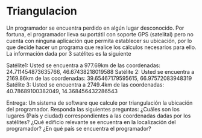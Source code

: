 # Triangulacion

Un programador se encuentra perdido en algún lugar desconocido. Por fortuna, el 
programador lleva su portátil con soporte GPS (satelital) pero no cuenta con ninguna 
aplicación que permita establecer su ubicación, por lo que decide hacer un programa 
que realice los cálculos necesarios para ello. La información dada por 3 satélites es la 
siguiente

Satélite1: Usted se encuentra a 977.69km de las coordenadas: 
24.711454873635766, 46.67438218019588
Satélite 2: Usted se encuentra a 2169.86km de las coordenadas: 
39.65467179595615, 66.97572083948319
Satélite 3: Usted se encuentra a 2749.4km de las coordenadas: 
40.78689100382049, 14.368456432286543

Entrega: Un sistema de software que calcule por triangulación la ubicación del
programador. Responda las siguientes preguntas: ¿Cuáles son los lugares (País y 
ciudad) correspondientes a las coordenadas dadas por los satélites? ¿Qué edificio 
relevante se encuentra en la localización del programador? ¿En qué país se encuentra 
el programador?